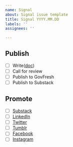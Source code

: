 ```yaml
---
name: Signal
about: Signal issue template
title: Signal YYYY.MM.DD
labels: ''
assignees: ''

---
```


## Publish
- [ ] Write([doc](https://docs.google.com/document/d/1H_3sPf4TF8QC3MXlQYs-Fey5bT8WttjBGgulG9MDm1I/edit?usp=sharing))
- [ ] Call for review
- [ ] Publish to GovFresh
- [ ] Publish to Substack

## Promote
- [ ] [Substack](https://govfresh.substack.com/)
- [ ] [LinkedIn](https://www.linkedin.com/company/govfresh)
- [ ] [Twitter](https://www.twitter.com/govfresh)
- [ ] [Tumblr](https://govfresh.tumblr.com/)
- [ ] [Facebook](https://www.facebook.com/govfresh)
- [ ] [Instagram](https://www.instagram.com/govfresh)
